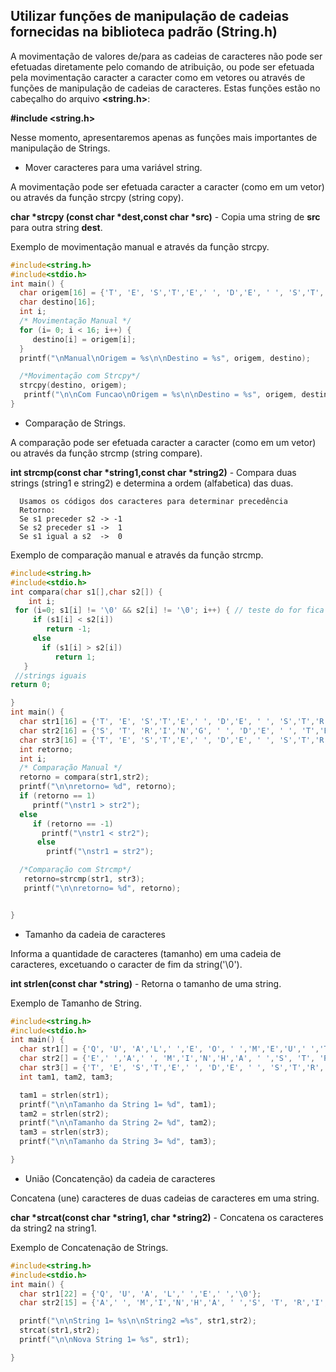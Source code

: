 Utilizar funções de manipulação de cadeias fornecidas na biblioteca padrão (String.h)
---
A movimentação de valores de/para as cadeias de caracteres não pode ser efetuadas diretamente pelo comando de atribuição, ou pode ser efetuada pela movimentação caracter a caracter como em vetores ou através de funções de manipulação de cadeias de caracteres. Estas funções estão no cabeçalho do arquivo <b><string.h></b>: 

<b>#include <string.h></b>

Nesse momento, apresentaremos apenas as funções mais importantes de manipulação de Strings.

+ Mover caracteres para uma variável string. 

<p>A movimentação pode ser efetuada caracter a caracter (como em um vetor) ou através da função strcpy (string copy).</p>
<p><b>char *strcpy (const char *dest,const char *src)</b> - Copia uma string de <b>src</b> para outra string <b>dest</b>.</p>
<p>Exemplo de movimentação manual e através da função strcpy.</p>


``` C runnable
#include<string.h>
#include<stdio.h>
int main() {
  char origem[16] = {'T', 'E', 'S','T','E',' ', 'D','E', ' ', 'S','T','R','I','N','G','\0'};
  char destino[16];
  int i;
  /* Movimentação Manual */
  for (i= 0; i < 16; i++) {
     destino[i] = origem[i];
  }
  printf("\nManual\nOrigem = %s\n\nDestino = %s", origem, destino);

  /*Movimentação com Strcpy*/
  strcpy(destino, origem);
   printf("\n\nCom Funcao\nOrigem = %s\n\nDestino = %s", origem, destino);
}

```
+ Comparação de Strings.
<p>A comparação pode ser efetuada caracter a caracter (como em um vetor) ou através da função strcmp (string compare).</p>

<p><b>int strcmp(const char *string1,const char *string2)</b> - Compara duas strings (string1 e string2) e determina a ordem (alfabetica) das duas.</p>

```
  Usamos os códigos dos caracteres para determinar precedência
  Retorno:
  Se s1 preceder s2 -> -1
  Se s2 preceder s1 ->  1
  Se s1 igual a s2  ->  0
```
<p>Exemplo de comparação manual e através da função strcmp.</p>


``` C runnable
#include<string.h>
#include<stdio.h>
int compara(char s1[],char s2[]) {
    int i;
 for (i=0; s1[i] != '\0' && s2[i] != '\0'; i++) { // teste do for fica falso quando uma das strings chegar ao fim, ou pelo return
     if (s1[i] < s2[i])
        return -1;
     else
       if (s1[i] > s2[i])
          return 1;
   }
 //strings iguais
return 0;

}
int main() {
  char str1[16] = {'T', 'E', 'S','T','E',' ', 'D','E', ' ', 'S','T','R','I','N','G','\0'};
  char str2[16] = {'S', 'T', 'R','I','N','G', ' ', 'D','E', ' ', 'T','E','S','T','E','\0'};
  char str3[16] = {'T', 'E', 'S','T','E',' ', 'D','E', ' ', 'S','T','R','I','N','G','\0'};
  int retorno;
  int i;
  /* Comparação Manual */
  retorno = compara(str1,str2);
  printf("\n\nretorno= %d", retorno);
  if (retorno == 1)
     printf("\nstr1 > str2");
  else
     if (retorno == -1)
       printf("\nstr1 < str2");
      else
        printf("\nstr1 = str2");

  /*Comparação com Strcmp*/
   retorno=strcmp(str1, str3);
   printf("\n\nretorno= %d", retorno);


}

```

+ Tamanho da cadeia de caracteres
<p>Informa a quantidade de caracteres (tamanho) em uma cadeia de caracteres, excetuando o caracter de fim da string('\0').</p>
   <p><b>int strlen(const char *string)</b> - Retorna o tamanho de uma string.</p>
<p>Exemplo de Tamanho de String.</p>

``` C runnable
#include<string.h>
#include<stdio.h>
int main() {
  char str1[] = {'Q', 'U', 'A','L',' ','E', 'O', ' ','M','E','U',' ','T','A','M','A','N','H','O','\0'};
  char str2[] = {'E',' ','A',' ', 'M','I','N','H','A', ' ','S', 'T', 'R','I','N','G','\0'};
  char str3[] = {'T', 'E', 'S','T','E',' ', 'D','E', ' ', 'S','T','R','I','N','G','\0'};
  int tam1, tam2, tam3;

  tam1 = strlen(str1);
  printf("\n\nTamanho da String 1= %d", tam1);
  tam2 = strlen(str2);
  printf("\n\nTamanho da String 2= %d", tam2);
  tam3 = strlen(str3);
  printf("\n\nTamanho da String 3= %d", tam3);

}

```
+ União (Concatenção) da cadeia de caracteres
<p>Concatena (une) caracteres de duas cadeias de caracteres em uma string.</p>
   <p><b>char *strcat(const char *string1, char *string2)</b> - Concatena os caracteres da string2 na string1.</p>
<p>Exemplo de Concatenação de Strings.</p>

``` C runnable
#include<string.h>
#include<stdio.h>
int main() {
  char str1[22] = {'Q', 'U', 'A', 'L',' ','E',' ','\0'};
  char str2[15] = {'A',' ', 'M','I','N','H','A', ' ','S', 'T', 'R','I','N','G','\0'};

  printf("\n\nString 1= %s\n\nString2 =%s", str1,str2);
  strcat(str1,str2);
  printf("\n\nNova String 1= %s", str1);

}

```

